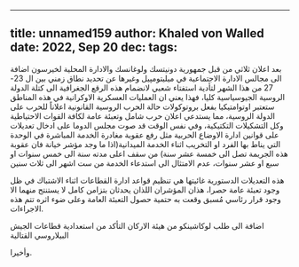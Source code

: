 
---
title: unnamed159
author: Khaled von Walled
date: 2022, Sep 20
dec:
tags:
---

بعد اعلان ثلاثي من قبل جمهورية دونيتسك ولوغانسك والادارة المحلية لخيرسون اضافة الى مجالس الادارة الاجتماعية في ميليتومپيل وغيرها عن تحديد نطاق زمني بين ال 23-27 من هذا الشهر لتأدية استفتاء شعبي لانضمام هذه الرقع الجغرافية الى كتلة الدولة الروسية الجيوسياسية كليا، فهذا يعني ان العمليات العسكرية الاوكرانية في هذه المناطق ستعتبر اوتوامتيكيا بفعل بروتوكولات حالة الحرب الروسية القانونية اعلاناً للحرب على الدولة الروسية، مما يستدعي اعلان حرب شامل وتعبئة عامة لكافة القوات الاحتياطية وكل التشكيلات التكتيكية، وفي نفس الوقت قد صوت مجلس الدوما على ادخال تعديلات على قوانين ادارة الاوضاع الحربية مثل رفع عقوبة مغادرة الخدمة المباشرة في الوحدة التي يناط بها الفرد او التخريب اثناء الخدمة الميدانية(اذا ما وجد مؤشر خيانة فان عقوبة هذه الجريمة تصل الى خمسة عشر سنة) من سقف اعلى مدته سنة الى خمس سنوات او سبع او عشر سنوات، 
عدم الامتثال الى استدعاء الخدمة من ست اشهر الى ثلاث سنين 


هذه التعديلات الدستورية غائيتها هي تنظيم قواعد ادارة القطاعات اثناء الاشتباك في ظل وجود تعبئة عامة حصرا، هذان المؤشران اللذان يحدثان بتزامن كامل لا يستنتج منهما الا وجود قرار رئاسي مُسبق وقعت به حتمية حصول التعبئة العامة وعلى ضوء اثره تتم هذه الاجراءات.

اضافة الى طلب لوكاشينكو من هيئة الاركان التأكد من استعدادية قطاعات الجيش البيلاروسي القتالية

وأخيرا.

